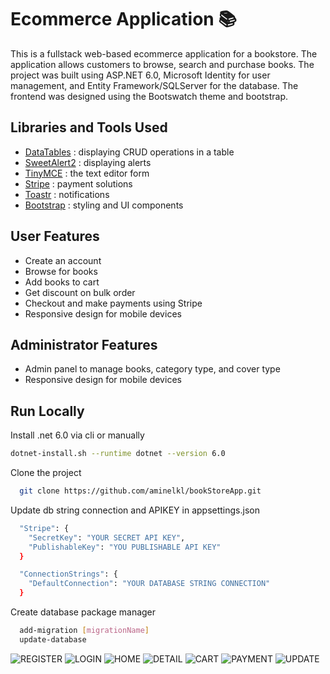 
# Ecommerce Application 📚


This is a fullstack web-based ecommerce application for a bookstore. The application allows customers to browse, search and purchase books. The project was built using ASP.NET 6.0, Microsoft Identity for user management, and Entity Framework/SQLServer for the database. The frontend was designed using the Bootswatch theme and bootstrap.

## Libraries and Tools Used
- [DataTables](https://datatables.net/) : displaying CRUD operations in a table
- [SweetAlert2](https://sweetalert2.github.io/) : displaying alerts
- [TinyMCE](https://www.tiny.cloud/?/?utm_source=google_ads&utm_medium=paid_search&utm_campaign=search_branded_ads&utm_term=tinymce&utm_content=tiny_exact_ad2&gad=1&gclid=EAIaIQobChMI5eilkYrE_gIVOPvjBx1ErA_dEAAYASAAEgKsU_D_BwE) : the text editor form
- [Stripe](https://stripe.com/en-ca?utm_campaign=paid_brand-CA_en_Search_Brand_Stripe-19924159419&utm_medium=cpc&utm_source=google&ad_content=653813322897&utm_term=stripe&utm_matchtype=e&utm_adposition=&utm_device=c&gclid=EAIaIQobChMI_I6-mIrE_gIVYZ5bCh3KLA83EAAYASAAEgLhXPD_BwE) : payment solutions
- [Toastr](https://codeseven.github.io/toastr/#:~:text=toastr%20is%20a%20Javascript%20library,Growl%20type%20non%2Dblocking%20notifications.) : notifications
- [Bootstrap](https://getbootstrap.com/) : styling and UI components

## User Features
- Create an account 
- Browse  for books
- Add books to cart
- Get discount on bulk order
- Checkout and make payments using Stripe
- Responsive design for mobile devices


## Administrator Features
- Admin panel to manage books, category type, and cover type
- Responsive design for mobile devices

## Run Locally
Install .net 6.0 via cli or manually

```bash
dotnet-install.sh --runtime dotnet --version 6.0
```


Clone the project

```bash
  git clone https://github.com/aminelkl/bookStoreApp.git
```

Update db string connection and APIKEY in appsettings.json

```bash
  "Stripe": {
    "SecretKey": "YOUR SECRET API KEY",
    "PublishableKey": "YOU PUBLISHABLE API KEY"
  } 

  "ConnectionStrings": {
    "DefaultConnection": "YOUR DATABASE STRING CONNECTION"
  }
```

Create database package manager

```bash
  add-migration [migrationName]
  update-database
```


![REGISTER](https://user-images.githubusercontent.com/96929412/234168430-23a37426-f790-4a25-9c95-440d3558138a.PNG)
![LOGIN](https://user-images.githubusercontent.com/96929412/234168432-1bb852a8-b863-4c5a-9b9c-29d31141cfa6.PNG)
![HOME](https://user-images.githubusercontent.com/96929412/234168433-82dd8bcf-bce7-46dd-a1cd-1622b161e00b.PNG)
![DETAIL](https://user-images.githubusercontent.com/96929412/234168434-1a7a4c75-3d0f-4f30-b2ff-5d67a505b369.PNG)
![CART](https://user-images.githubusercontent.com/96929412/234168436-48bce789-c45c-49b2-8bf0-29195ce8bd8a.PNG)
![PAYMENT](https://user-images.githubusercontent.com/96929412/234168438-96866497-ce52-44cb-a304-1b841844f5cd.PNG)
![UPDATE](https://user-images.githubusercontent.com/96929412/234168439-28a662ae-b322-495e-a466-5a1144face4c.PNG)



